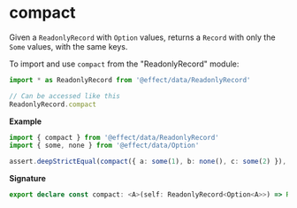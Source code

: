 # compact

Given a `ReadonlyRecord` with `Option` values, returns a `Record` with only the `Some` values, with the same keys.

To import and use `compact` from the "ReadonlyRecord" module:

```ts
import * as ReadonlyRecord from '@effect/data/ReadonlyRecord'

// Can be accessed like this
ReadonlyRecord.compact
```

**Example**

```ts
import { compact } from '@effect/data/ReadonlyRecord'
import { some, none } from '@effect/data/Option'

assert.deepStrictEqual(compact({ a: some(1), b: none(), c: some(2) }), { a: 1, c: 2 })
```

**Signature**

```ts
export declare const compact: <A>(self: ReadonlyRecord<Option<A>>) => Record<string, A>
```
